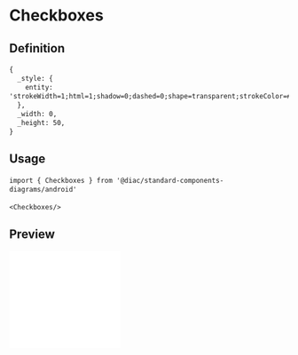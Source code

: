# Checkboxes

## Definition

```
{
  _style: { 
    entity: 'strokeWidth=1;html=1;shadow=0;dashed=0;shape=transparent;strokeColor=#33b5e5',
  },
  _width: 0,
  _height: 50,
}
```

## Usage

```
import { Checkboxes } from '@diac/standard-components-diagrams/android'

<Checkboxes/>
```

## Preview

<img src="./checkboxes.png" width="200"/>

